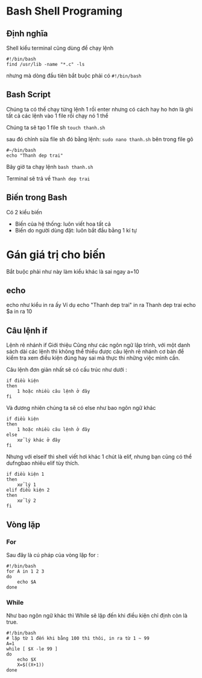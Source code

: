 # Bash Shell Programing
## Định nghĩa
Shell kiểu terminal cũng dùng để chạy lệnh
```
#!/bin/bash
find /usr/lib -name "*.c" -ls
```
nhưng mà dòng đầu tiên bắt buộc phải có `#!/bin/bash`

## Bash Script
Chúng ta có thể chạy từng lệnh 1 rồi enter nhưng có cách hay ho hơn là ghi tất cả các lệnh vào 1 file rồi chạy nó 1 thể

Chúng ta sẽ tạo 1 file sh
`touch thanh.sh`

sau đó chỉnh sửa file sh đó bằng lệnh: `sudo nano thanh.sh`
bên trong file gõ 
```
#~/bin/bash                                                                                                                                                                                                                                     
echo "Thanh dep trai" 
```
Bây giờ ta chạy lệnh `bash thanh.sh`

Terminal sẽ trả về `Thanh dep trai`

## Biến trong Bash 
Có 2 kiểu biến
- Biến của hệ thống: luôn viết hoa tất cả
- Biến do người dùng đặt: luôn bắt đầu bằng 1 kí tự

# Gán giá trị cho biến
Bắt buộc phải như này làm kiểu khác là sai ngay
a=10

## echo
echo như kiểu in ra ấy
Ví dụ
echo "Thanh dep trai"         in ra Thanh dep trai
echo $a                       in ra 10

## Câu lệnh if

Lệnh rẽ nhánh if
Giới thiệu
Cũng như các ngôn ngữ lập trình, với một danh sách dài các lệnh thì không thể thiếu được câu lệnh rẽ nhánh cơ bản để kiểm tra xem điều kiện đúng hay sai mà thực thi những việc mình cần.

Câu lệnh đơn giản nhất sẽ có cấu trúc như dưới :
```
if điều kiện
then
	1 hoặc nhiều câu lệnh ở đây
fi
```
Và đương nhiên chúng ta sẽ có else như bao ngôn ngữ khác
```
if điều kiện
then
	1 hoặc nhiều câu lệnh ở đây
else
    xử lý khác ở đây
fi
```
Nhưng với elseif thì shell viết hơi khác 1 chút là elif, nhưng bạn cũng có thể dufngbao nhiêu elif tùy thích.
```
if điều kiện 1
then
	xử lý 1
elif điều kiện 2
then
	xử lý 2
fi
```

## Vòng lặp
### For

Sau đây là cú pháp của vòng lặp for :
```
#!/bin/bash
for A in 1 2 3
do
	echo $A
done
```

### While

Như bao ngôn ngữ khác thì While sẽ lặp đến khi điều kiện chỉ định còn là true.
```
#!/bin/bash
# lặp từ 1 đến khi bằng 100 thì thôi, in ra từ 1 ~ 99
A=1
while [ $X -le 99 ]
do
	echo $X
	X=$((X+1))
done

```







